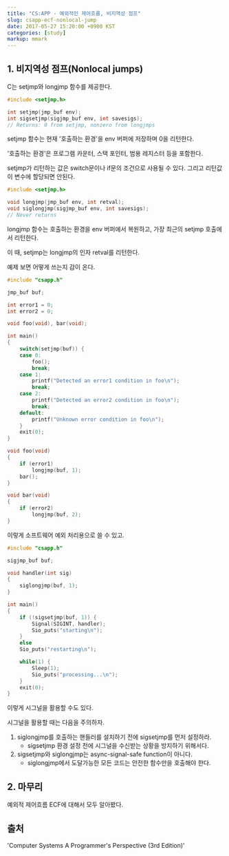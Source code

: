```yaml
---
title: "CS:APP - 예외적인 제어흐름, 비지역성 점프"
slug: csapp-ecf-nonlocal-jump
date: 2017-05-27 15:20:00 +0900 KST
categories: [study]
markup: mmark
---
```


## 1. 비지역성 점프(Nonlocal jumps)

C는 setjmp와 longjmp 함수를 제공한다.

```c
#include <setjmp.h>

int setjmp(jmp_buf env);
int sigsetjmp(sigjmp_buf env, int savesigs);
// Returns: 0 from setjmp, nonzero from longjmps
```

setjmp 함수는 현재 '호출하는 환경'을 env 버퍼에 저장하며 0을 리턴한다.

'호출하는 환경'은 프로그램 카운터, 스택 포인터, 범용 레지스터 등을 포함한다.

setjmp가 리턴하는 값은 switch문이나 if문의 조건으로 사용될 수 있다. 그리고 리턴값이 변수에 할당되면 안된다.

```c
#include <setjmp.h>

void longjmp(jmp_buf env, int retval);
void siglongjmp(sigjmp_buf env, int savesigs);
// Never returns
```

longjmp 함수는 호출하는 환경을 env 버퍼에서 복원하고, 가장 최근의 setjmp 호출에서 리턴한다.

이 때, setjmp는 longjmp의 인자 retval를 리턴한다.

예제 보면 어떻게 쓰는지 감이 온다.

```c
#include "csapp.h"

jmp_buf buf;

int error1 = 0;
int error2 = 0;

void foo(void), bar(void);

int main()
{
    switch(setjmp(buf)) {
    case 0:
        foo();
        break;
    case 1:
        printf("Detected an error1 condition in foo\n");
        break;
    case 2:
        printf("Detected an error2 condition in foo\n");
        break;
    default:
        printf("Unknown error condition in foo\n");
    }
    exit(0);
}

void foo(void)
{
    if (error1)
        longjmp(buf, 1);
    bar();
}

void bar(void)
{
    if (error2)
        longjmp(buf, 2);
}
```

이렇게 소프트웨어 예외 처리용으로 쓸 수 있고.

```c
#include "csapp.h"

sigjmp_buf buf;

void handler(int sig)
{
    siglongjmp(buf, 1);
}

int main()
{
    if (!sigsetjmp(buf, 1)) {
        Signal(SIGINT, handler);
        Sio_puts("starting\n");
    }
    else
    Sio_puts("restarting\n");

    while(1) {
        Sleep(1);
        Sio_puts("processing...\n");
    }
    exit(0);
}
```

이렇게 시그널을 활용할 수도 있다.

시그널을 활용할 때는 다음을 주의하자.

1. siglongjmp를 호출하는 핸들러를 설치하기 전에 sigsetjmp를 먼저 설정하라.
    * sigsetjmp 환경 설정 전에 시그널을 수신받는 상황을 방지하기 위해서다.
2. sigsetjmp와 siglongjmp는 async-signal-safe function이 아니다.
    * siglongjmp에서 도달가능한 모든 코드는 안전한 함수만을 호출해야 한다.

## 2. 마무리

예외적 제어흐름 ECF에 대해서 모두 알아봤다.

## 출처

'Computer Systems A Programmer's Perspective (3rd Edition)'
